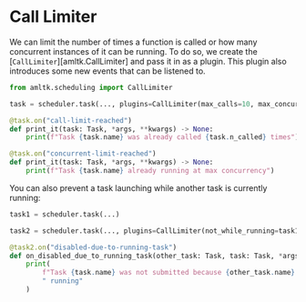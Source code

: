 # Call Limiter
We can limit the number of times a function is called or how many concurrent
instances of it can be running. To do so, we create the [`CallLimiter`][amltk.CallLimiter]
and pass it in as a plugin. This plugin also introduces some new events that can be listened to.

```python
from amltk.scheduling import CallLimiter

task = scheduler.task(..., plugins=CallLimiter(max_calls=10, max_concurrent=2))

@task.on("call-limit-reached")
def print_it(task: Task, *args, **kwargs) -> None:
    print(f"Task {task.name} was already called {task.n_called} times")

@task.on("concurrent-limit-reached")
def print_it(task: Task, *args, **kwargs) -> None:
    print(f"Task {task.name} already running at max concurrency")
```

You can also prevent a task launching while another task is currently running:

```python
task1 = scheduler.task(...)

task2 = scheduler.task(..., plugins=CallLimiter(not_while_running=task1))

@task2.on("disabled-due-to-running-task")
def on_disabled_due_to_running_task(other_task: Task, task: Task, *args, **kwargs):
    print(
        f"Task {task.name} was not submitted because {other_task.name} is currently"
        " running"
    )
```
